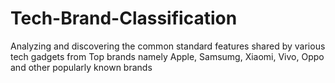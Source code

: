 # Tech-Brand-Classification
Analyzing and discovering the common standard features shared by various tech gadgets from Top brands namely Apple, Samsumg, Xiaomi, Vivo, Oppo and other popularly known brands
